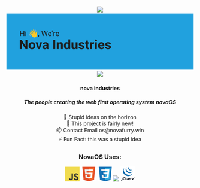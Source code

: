 <h4 align="center"><img height="150" src="https://avatars.githubusercontent.com/u/47910472?v=4"><img src="ATeOUcphqsfhAAAAAElFTkSuQmCC.png" height=150><img height="150" src="https://avatars.githubusercontent.com/u/47910472?v=4"></h4>
<h4 align="center">nova industries</h4>
<h5 align="center">The people creating the web first operating system novaOS</h5>
<p align="center">🔭 Stupid ideas on the horizon<br>
🌱 This project is fairly new!<br>
📫 Contact Email os@novafurry.win<br>
⚡ Fun Fact: this was a stupid idea</p>
<h3 align="center">NovaOS Uses:</h3>
<p align="center"><img height=40 width=40 src="https://raw.githubusercontent.com/devicons/devicon/master/icons/javascript/javascript-original.svg"> <img height=40 width=40 src="https://github.com/devicons/devicon/raw/master/icons/html5/html5-original.svg">  <img height=40 width=40 src="https://github.com/devicons/devicon/raw/master/icons/css3/css3-original.svg"><img height=40 src="https://github.com/NovaOS-Hub/NovaOS-Hub/assets/47910472/a552b03a-e5fa-46b9-94e1-641db62d86b2"> <img height=40 src="https://github.com/devicons/devicon/raw/master/icons/jquery/jquery-original-wordmark.svg">
</p>
